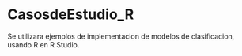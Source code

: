 # CasosdeEstudio_R
Se utilizara ejemplos de implementacion de modelos de clasificacion, usando R en R Studio.
